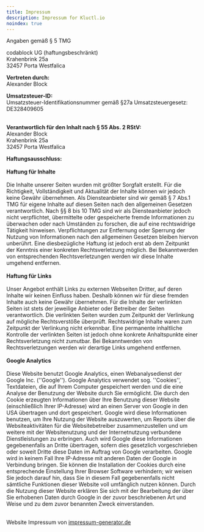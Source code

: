 ```yaml
---
title: Impressum
description: Impressum for Kluctl.io
noindex: true
---
```

<div class='impressum'><p>Angaben gemäß § 5 TMG</p>
    <p>codablock UG (haftungsbeschränkt) <br>
        Krahenbrink 25a<br>
        32457 Porta Westfalica <br>
    </p>
    <p><strong>Vertreten durch: </strong><br>
        Alexander Block<br>
    </p>
    <p><strong>Umsatzsteuer-ID: </strong> <br>
        Umsatzsteuer-Identifikationsnummer gemäß §27a Umsatzsteuergesetz: DE328409605<br><br>
    </p>
    <p><strong>Verantwortlich für den Inhalt nach § 55 Abs. 2 RStV:</strong><br>
        Alexander Block <br>
        Krahenbrink 25a<br>
        32457 Porta Westfalica <br></p>
    <p><strong>Haftungsausschluss: </strong><br><br><strong>Haftung für Inhalte</strong><br><br>
        Die Inhalte unserer Seiten wurden mit größter Sorgfalt erstellt. Für die Richtigkeit, Vollständigkeit und
        Aktualität der Inhalte können wir jedoch keine Gewähr übernehmen. Als Diensteanbieter sind wir gemäß § 7 Abs.1
        TMG für eigene Inhalte auf diesen Seiten nach den allgemeinen Gesetzen verantwortlich. Nach §§ 8 bis 10 TMG sind
        wir als Diensteanbieter jedoch nicht verpflichtet, übermittelte oder gespeicherte fremde Informationen zu
        überwachen oder nach Umständen zu forschen, die auf eine rechtswidrige Tätigkeit hinweisen. Verpflichtungen zur
        Entfernung oder Sperrung der Nutzung von Informationen nach den allgemeinen Gesetzen bleiben hiervon unberührt.
        Eine diesbezügliche Haftung ist jedoch erst ab dem Zeitpunkt der Kenntnis einer konkreten Rechtsverletzung
        möglich. Bei Bekanntwerden von entsprechenden Rechtsverletzungen werden wir diese Inhalte umgehend
        entfernen.<br><br><strong>Haftung für Links</strong><br><br>
        Unser Angebot enthält Links zu externen Webseiten Dritter, auf deren Inhalte wir keinen Einfluss haben. Deshalb
        können wir für diese fremden Inhalte auch keine Gewähr übernehmen. Für die Inhalte der verlinkten Seiten ist
        stets der jeweilige Anbieter oder Betreiber der Seiten verantwortlich. Die verlinkten Seiten wurden zum
        Zeitpunkt der Verlinkung auf mögliche Rechtsverstöße überprüft. Rechtswidrige Inhalte waren zum Zeitpunkt der
        Verlinkung nicht erkennbar. Eine permanente inhaltliche Kontrolle der verlinkten Seiten ist jedoch ohne konkrete
        Anhaltspunkte einer Rechtsverletzung nicht zumutbar. Bei Bekanntwerden von Rechtsverletzungen werden wir
        derartige Links umgehend entfernen.<br><br><strong>Google Analytics</strong><br><br>
        Diese Website benutzt Google Analytics, einen Webanalysedienst der Google Inc. (''Google''). Google Analytics
        verwendet sog. ''Cookies'', Textdateien, die auf Ihrem Computer gespeichert werden und die eine Analyse der
        Benutzung der Website durch Sie ermöglicht. Die durch den Cookie erzeugten Informationen über Ihre Benutzung
        dieser Website (einschließlich Ihrer IP-Adresse) wird an einen Server von Google in den USA übertragen und dort
        gespeichert. Google wird diese Informationen benutzen, um Ihre Nutzung der Website auszuwerten, um Reports über
        die Websiteaktivitäten für die Websitebetreiber zusammenzustellen und um weitere mit der Websitenutzung und der
        Internetnutzung verbundene Dienstleistungen zu erbringen. Auch wird Google diese Informationen gegebenenfalls an
        Dritte übertragen, sofern dies gesetzlich vorgeschrieben oder soweit Dritte diese Daten im Auftrag von Google
        verarbeiten. Google wird in keinem Fall Ihre IP-Adresse mit anderen Daten der Google in Verbindung bringen. Sie
        können die Installation der Cookies durch eine entsprechende Einstellung Ihrer Browser Software verhindern; wir
        weisen Sie jedoch darauf hin, dass Sie in diesem Fall gegebenenfalls nicht sämtliche Funktionen dieser Website
        voll umfänglich nutzen können. Durch die Nutzung dieser Website erklären Sie sich mit der Bearbeitung der über
        Sie erhobenen Daten durch Google in der zuvor beschriebenen Art und Weise und zu dem zuvor benannten Zweck
        einverstanden.</p><br>
    Website Impressum von <a href="https://www.impressum-generator.de">impressum-generator.de</a><br><br>
</div>
